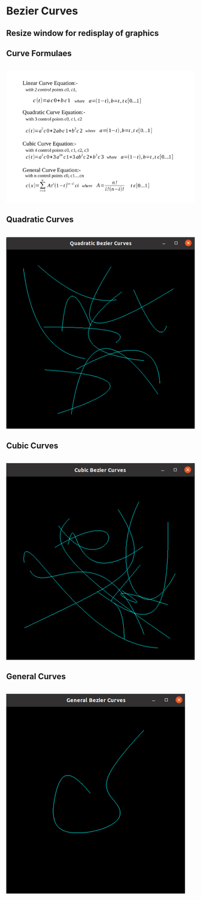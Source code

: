 # Bezier Curves

## Resize window for redisplay of graphics

## Curve Formulaes
<br/>
<img src="https://raw.githubusercontent.com/pritamzope/basic_graphics/master/Curves/images/curve_formulaes.png"/>

## Quadratic Curves
<br/>
<img src="https://raw.githubusercontent.com/pritamzope/basic_graphics/master/Curves/images/quadratic_bezier_curves.png"/>

## Cubic Curves
<br/>
<img src="https://raw.githubusercontent.com/pritamzope/basic_graphics/master/Curves/images/cubic_bezier_curves.png"/>

## General Curves
<br/>
<img src="https://raw.githubusercontent.com/pritamzope/basic_graphics/master/Curves/images/general_bezier_curve.png"/>
